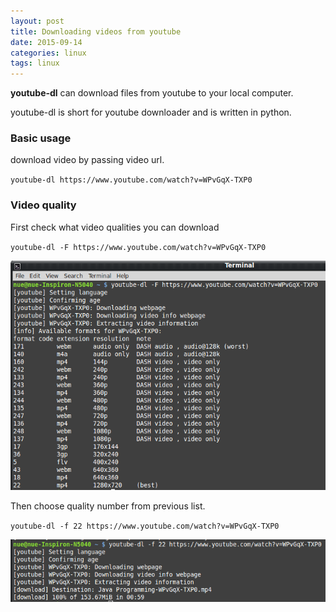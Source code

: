 ```yaml
---
layout: post
title: Downloading videos from youtube
date: 2015-09-14
categories: linux
tags: linux
---
```


**youtube-dl** can download files from youtube to your local computer.

youtube-dl is short for youtube downloader and is written in python.

### Basic usage

download video by passing video url.
 
`youtube-dl https://www.youtube.com/watch?v=WPvGqX-TXP0` 


### Video quality

First check what video qualities you can download

`youtube-dl -F https://www.youtube.com/watch?v=WPvGqX-TXP0`  

![youtube-dl](/assets/icode/ydl1.png)


Then choose quality number from previous list. 

`youtube-dl -f 22 https://www.youtube.com/watch?v=WPvGqX-TXP0`

![youtube-dl](/assets/icode/ydl2.png)